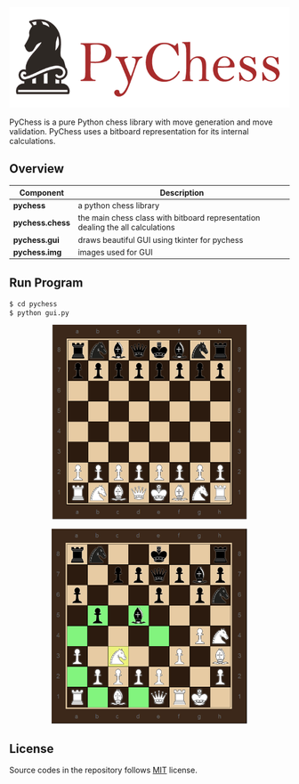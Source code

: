 <p align="center">
  <img src="assets/logo.png"/>
</p>

PyChess is a pure Python chess library with move generation and move validation.
PyChess uses a bitboard representation for its internal calculations.

## Overview

| Component | Description |
| ---- | --- |
| **pychess** | a python chess library |
| **pychess.chess** | the main chess class with bitboard representation dealing the all calculations |
| **pychess.gui** | draws beautiful GUI using tkinter for pychess |
| **pychess.img** | images used for GUI |

## Run Program
 
```
$ cd pychess
$ python gui.py
```

<p align="center">
  <img src="assets/chess.PNG" height="350"/>
</p>

<p align="center">
  <img src="assets/selected.PNG" height="350"/>
</p>

## License

Source codes in the repository follows [MIT](http://www.opensource.org/licenses/MIT) license.
